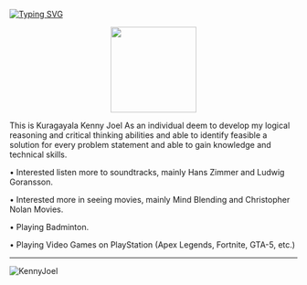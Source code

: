 [![Typing SVG](https://readme-typing-svg.demolab.com?font=Fira+Code&pause=1000&width=435&lines=Nobody)](https://git.io/typing-svg)

<!--
**KennyJoel/KennyJoel** is a ✨ _special_ ✨ repository because its `README.md` (this file) appears on your GitHub profile.
Here are some ideas to get you started:
- 🔭 I’m currently working on ...
- 🌱 I’m currently learning ...
- 👯 I’m looking to collaborate on ...
- 🤔 I’m looking for help with ...
- 💬 Ask me about ...
- 📫 How to reach me: ...
- 😄 Pronouns: ...
- ⚡ Fun fact: ...
<h3 align="center">Connect with me:</h3>
<div align="center">
[![image](https://img.shields.io/badge/LinkedIn-0077B5?style=for-the-badge&logo=linkedin&logoColor=white)](https://www.linkedin.com/in/ks-srikumar/)
</div>
 -->
  <p align= "center">
  <img height= "150" src="https://github-readme-stats.vercel.app/api?username=KennyJoel&show_icons=true&theme=radical&include_all_commits=true" />
</p>


This is Kuragayala Kenny Joel As an individual deem to develop my logical reasoning and critical thinking abilities and able to identify feasible a solution for every problem statement and able to gain knowledge and technical skills.

• Interested listen more to soundtracks, mainly Hans Zimmer and Ludwig Goransson. 

• Interested more in seeing movies, mainly Mind Blending and Christopher Nolan Movies.

• Playing Badminton. 

• Playing Video Games on PlayStation (Apex Legends, Fortnite, GTA-5, etc.) 


  ------
 <p align="left"> <img src="https://komarev.com/ghpvc/?username=KennyJoel&label=Profile%20views&color=0e75b6&style=flat" alt="KennyJoel" /> </p>
